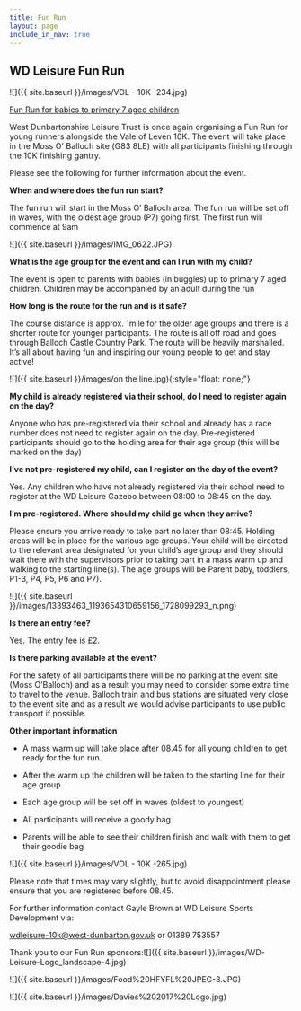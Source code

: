 ```yaml
---
title: Fun Run
layout: page
include_in_nav: true
---
```

## WD Leisure Fun Run

![]({{ site.baseurl }}/images/VOL - 10K -234.jpg)

<u>Fun Run for babies to primary 7 aged children</u>

<span style="letter-spacing: 0.01em;">West Dunbartonshire Leisure Trust is once again organising a Fun Run for young runners alongside the Vale of Leven 10K. The event will take place in the Moss O’ Balloch site (G83 8LE) with all participants finishing through the 10K finishing gantry.</span>

Please see the following for further information about the event.

**When and where does the fun run start?**

The fun run will start in the Moss O’ Balloch area. The fun run will be set off in waves, with the oldest age group (P7) going first. The first run will commence at 9am

![]({{ site.baseurl }}/images/IMG_0622.JPG)

**What is the age group for the event and can I run with my child?**

The event is open to parents with babies (in buggies) up to primary 7 aged children. Children may be accompanied by an adult during the run

**How long is the route for the run and is it safe?**

The course distance is approx. 1mile for the older age groups and there is a shorter route for younger participants. The route is all off road and goes through Balloch Castle Country Park. The route will be heavily marshalled. It’s all about having fun and inspiring our young people to get and stay active!

![]({{ site.baseurl }}/images/on the line.jpg){:style="float: none;"}

**My child is already registered via their school, do I need to register again on the day?**

Anyone who has pre-registered via their school and already has a race number does not need to register again on the day. Pre-registered participants should go to the holding area for their age group (this will be marked on the day)

**I’ve not pre-registered my child, can I register on the day of the event?**

Yes. Any children who have not already registered via their school need to register at the WD Leisure Gazebo between 08:00 to 08:45 on the day.

**I’m pre-registered. Where should my child go when they arrive?**

Please ensure you arrive ready to take part no later than 08:45. Holding areas will be in place for the various age groups. Your child will be directed to the relevant area designated for your child’s age group and they should wait there with the supervisors prior to taking part in a mass warm up and walking to the starting line(s). The age groups will be Parent baby, toddlers, P1-3, P4, P5, P6 and P7).

![]({{ site.baseurl }}/images/13393463_1193654310659156_1728099293_n.png)

**Is there an entry fee?**

Yes. The entry fee is £2.

**Is there parking available at the event?**

For the safety of all participants there will be no parking at the event site (Moss O’Balloch) and as a result you may need to consider some extra time to travel to the venue. Balloch train and bus stations are situated very close to the event site and as a result we would advise participants to use public transport if possible.

**Other important information**

* <p>A mass warm up will take place after 08.45 for all young children to get ready for the fun run.</p>
* <p>After the warm up the children will be taken to the starting line for their age group</p>
* <p>Each age group will be set off in waves (oldest to youngest)</p>
* <p>All participants will receive a goody bag</p>
* <p>Parents will be able to see their children finish and walk with them to get their goodie bag</p>

![]({{ site.baseurl }}/images/VOL - 10K -265.jpg)

Please note that times may vary slightly, but to avoid disappointment please ensure that you are registered before 08.45.

For further information contact Gayle Brown at WD Leisure Sports Development via:

wdleisure-10k@west-dunbarton.gov.uk or 01389 753557

Thank you to our Fun Run sponsors:![]({{ site.baseurl }}/images/WD-Leisure-Logo_landscape-4.jpg)
<p class=""></p>![]({{ site.baseurl }}/images/Food%20HFYFL%20JPEG-3.JPG)

![]({{ site.baseurl }}/images/Davies%202017%20Logo.jpg)